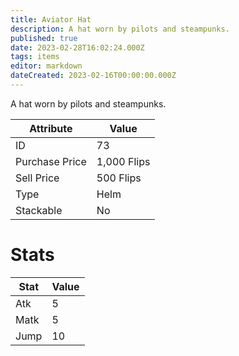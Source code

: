 ```yaml
---
title: Aviator Hat
description: A hat worn by pilots and steampunks.
published: true
date: 2023-02-28T16:02:24.000Z
tags: items
editor: markdown
dateCreated: 2023-02-16T00:00:00.000Z
---
```


A hat worn by pilots and steampunks.

|Attribute|Value|
|-|-|
|ID|73|
|Purchase Price|1,000 Flips|
|Sell Price|500 Flips|
|Type|Helm|
|Stackable|No|

# Stats
|Stat|Value|
|-|-|
|Atk|5|
|Matk|5|
|Jump|10|
